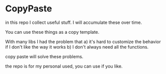 # CopyPaste

in this repo I collect useful stuff. I will accumulate these over time.

You can use these things as a copy template.

With many libs I had the problem that
a) it's hard to customize the behavior if I don't like the way it works
b) I don't always need all the functions.

copy paste will solve these problems.

the repo is for my personal used, you can use if you like.
